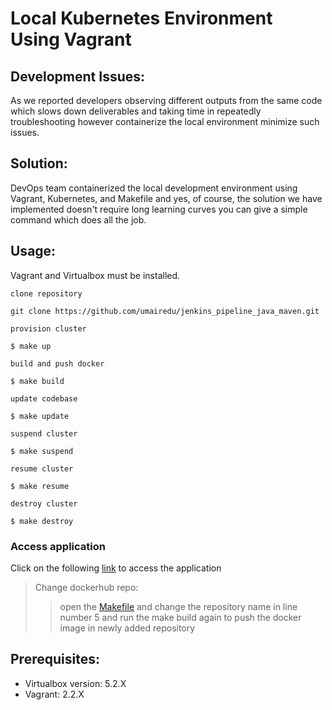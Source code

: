 # Local Kubernetes Environment Using Vagrant

## Development Issues:
As we reported developers observing different outputs from the
same code which slows down deliverables and taking
time in repeatedly troubleshooting however containerize the local
environment minimize such issues.

## Solution:
DevOps team containerized the local development environment 
using Vagrant, Kubernetes, and Makefile and yes, of course, 
the solution we have implemented doesn't require long 
learning curves you can give a simple command which does 
all the job.


## Usage:
Vagrant and Virtualbox must be installed.

`clone repository`
```shell
git clone https://github.com/umairedu/jenkins_pipeline_java_maven.git
```

`provision cluster`
```shell
$ make up
```

`build and push docker`
```shell
$ make build
```

`update codebase`
```shell
$ make update
```

`suspend cluster`
```shell
$ make suspend
```

`resume cluster`
```shell
$ make resume
```

`destroy cluster`
```shell
$ make destroy
```


### Access application
Click on the following [link](http://localhost:8080/) to access the 
application


> Change dockerhub repo:
>>open the [Makefile](./Makefile) and change the repository 
name in line number 5 and run the make build again to push 
the docker image in newly added repository



## Prerequisites:
* Virtualbox version: 5.2.X
* Vagrant: 2.2.X
